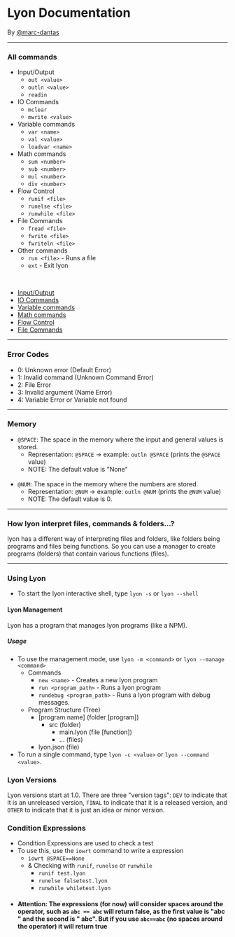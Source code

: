 # Lyon Documentation
By [@marc-dantas](https://gitub.com/marc-dantas)

<hr>

### All commands
- Input/Output
    + `out <value>`
    + `outln <value>`
    + `readin`
- IO Commands
    + `mclear`
    + `mwrite <value>`
- Variable commands
    + `var <name>`
    + `val <value>`
    + `loadvar <name>`
- Math commands
    + `sum <number>`
    + `sub <number>`
    + `mul <number>`
    + `div <number>`
- Flow Control
    + `runif <file>`
    + `runelse <file>`
    + `runwhile <file>`
- File Commands
    + `fread <file>`
    + `fwrite <file>`
    + `fwriteln <file>`
- Other commands
    + `run <file>` - Runs a file
    + `ext` - Exit lyon

<br>

- [Input/Output](./input-output.md)
- [IO Commands](./io-commands.md)
- [Variable commands](./variable-commands.md)
- [Math commands](./math-commands.md)
- [Flow Control](./flow-control.md)
- [File Commands](./file-commands.md)

<hr>

### Error Codes
- 0: Unknown error (Default Error)
- 1: Invalid command (Unknown Command Error)
- 2: File Error
- 3: Invalid argument (Name Error)
- 4: Variable Error or Variable not found

<hr>

### Memory
- `@SPACE`: The space in the memory where the input and general values is stored.
    + Representation: `@SPACE` -> example: `outln @SPACE` (prints the `@SPACE` value)
    + NOTE: The default value is "None"
<br><br>
- `@NUM`: The space in the memory where the numbers are stored.
    + Representation: `@NUM` -> example: `outln @NUM` (prints the `@NUM` value)
    + NOTE: The default value is 0.

<hr>

### How lyon interpret files, commands & folders...?
lyon has a different way of interpreting files and folders, like folders being programs and files being functions. So you can use a manager to create programs (folders) that contain various functions (files).

<hr>

### Using Lyon
- To start the lyon interactive shell, type `lyon -s` or `lyon --shell`
#### Lyon Management
Lyon has a program that manages lyon programs (like a NPM).
##### Usage
- To use the management mode, use `lyon -m <command>` or `lyon --manage <command>`
    + Commands
        + `new <name>` - Creates a new lyon program
        + `run <program_path>` - Runs a lyon program
        + `rundebug <program_path>` - Runs a lyon program with debug messages.
    + Program Structure (Tree)
      + [program name] (folder [program])
        + src (folder)
          + main.lyon (file [function])
          + ... (files)
      + lyon.json (file)
- To run a single command, type `lyon -c <value>` or `lyon --command <value>`.


### Lyon Versions
Lyon versions start at 1.0. There are three "version tags": `DEV` to indicate that it is an unreleased version, `FINAL` to indicate that it is a released version, and `OTHER` to indicate that it is just an idea or minor version.


### Condition Expressions
- Condition Expressions are used to check a test
- To use this, use the `iowrt` command to write a expression
    + `iowrt @SPACE==None`
    + & Checking with `runif`, `runelse` or `runwhile`
        + `runif test.lyon`
        + `runelse falsetest.lyon`
        + `runwhile whiletest.lyon`
- #### Attention: The expressions (for now) will consider spaces around the operator, such as `abc == abc` will return false, as the first value is "abc " and the second is " abc". But if you use `abc==abc` (no spaces around the operator) it will return true